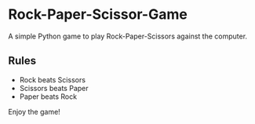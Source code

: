 # Rock-Paper-Scissor-Game
A simple Python game to play Rock-Paper-Scissors against the computer.

## Rules
- Rock beats Scissors
- Scissors beats Paper
- Paper beats Rock

Enjoy the game!

